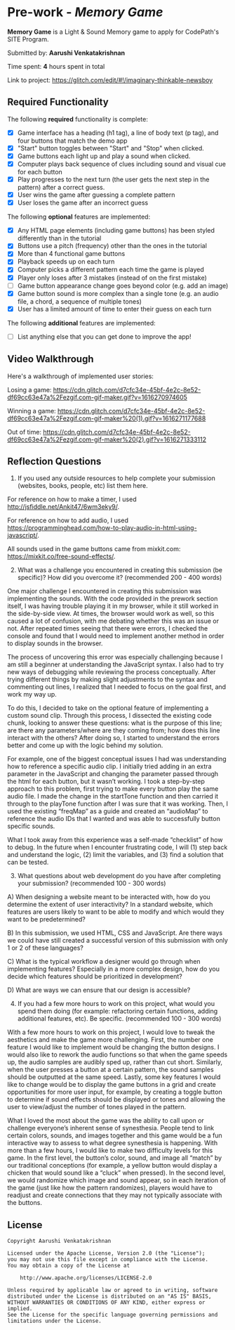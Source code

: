 # Pre-work - *Memory Game*

**Memory Game** is a Light & Sound Memory game to apply for CodePath's SITE Program. 

Submitted by: **Aarushi Venkatakrishnan**

Time spent: **4** hours spent in total

Link to project: https://glitch.com/edit/#!/imaginary-thinkable-newsboy

## Required Functionality

The following **required** functionality is complete:

* [X] Game interface has a heading (h1 tag), a line of body text (p tag), and four buttons that match the demo app
* [X] "Start" button toggles between "Start" and "Stop" when clicked. 
* [X] Game buttons each light up and play a sound when clicked. 
* [X] Computer plays back sequence of clues including sound and visual cue for each button
* [X] Play progresses to the next turn (the user gets the next step in the pattern) after a correct guess. 
* [X] User wins the game after guessing a complete pattern
* [X] User loses the game after an incorrect guess

The following **optional** features are implemented:

* [X] Any HTML page elements (including game buttons) has been styled differently than in the tutorial
* [X] Buttons use a pitch (frequency) other than the ones in the tutorial
* [X] More than 4 functional game buttons
* [X] Playback speeds up on each turn
* [X] Computer picks a different pattern each time the game is played
* [X] Player only loses after 3 mistakes (instead of on the first mistake)
* [ ] Game button appearance change goes beyond color (e.g. add an image)
* [X] Game button sound is more complex than a single tone (e.g. an audio file, a chord, a sequence of multiple tones)
* [X] User has a limited amount of time to enter their guess on each turn

The following **additional** features are implemented:

- [ ] List anything else that you can get done to improve the app!

## Video Walkthrough

Here's a walkthrough of implemented user stories:

Losing a game:
https://cdn.glitch.com/d7cfc34e-45bf-4e2c-8e52-df69cc63e47a%2Fezgif.com-gif-maker.gif?v=1616270974605

Winning a game: 
https://cdn.glitch.com/d7cfc34e-45bf-4e2c-8e52-df69cc63e47a%2Fezgif.com-gif-maker%20(1).gif?v=1616271177688

Out of time: 
https://cdn.glitch.com/d7cfc34e-45bf-4e2c-8e52-df69cc63e47a%2Fezgif.com-gif-maker%20(2).gif?v=1616271333112


## Reflection Questions
1. If you used any outside resources to help complete your submission (websites, books, people, etc) list them here. 

For reference on how to make a timer, I used http://jsfiddle.net/Ankit47/6wm3eky9/. 

For reference on how to add audio, I used https://programminghead.com/how-to-play-audio-in-html-using-javascript/.

All sounds used in the game buttons came from mixkit.com: https://mixkit.co/free-sound-effects/. 

2. What was a challenge you encountered in creating this submission (be specific)? How did you overcome it? (recommended 200 - 400 words) 

One major challenge I encountered in creating this submission was implementing the sounds. With the code provided in the prework section itself, I was having trouble playing it in my browser, while it still worked in the side-by-side view. At times, the browser would work as well, so this caused a lot of confusion, with me debating whether this was an issue or not. After repeated times seeing that there were errors, I checked the console and found that I would need to implement another method in order to display sounds in the browser. 

The process of uncovering this error was especially challenging because I am still a beginner at understanding the JavaScript syntax. I also had to try new ways of debugging while reviewing the process conceptually. After trying different things by making slight adjustments to the syntax and commenting out lines, I realized that I needed to focus on the goal first, and work my way up. 

To do this, I decided to take on the optional feature of implementing a custom sound clip. Through this process, I dissected the existing code chunk, looking to answer these questions: what is the purpose of this line; are there any parameters/where are they coming from; how does this line interact with the others? After doing so, I started to understand the errors better and come up with the logic behind my solution. 

For example, one of the biggest conceptual issues I had was understanding how to reference a specific audio clip. I initially tried adding in an extra parameter in the JavaScript and changing the parameter passed through the html for each button, but it wasn’t working. I took a step-by-step approach to this problem, first trying to make every button play the same audio file. I made the change in the startTone function and then carried it through to the playTone function after I was sure that it was working. Then, I used the existing “freqMap” as a guide and created an “audioMap” to reference the audio IDs that I wanted and was able to successfully button specific sounds. 

What I took away from this experience was a self-made “checklist” of how to debug. In the future when I encounter frustrating code, I will (1) step back and understand the logic, (2) limit the variables, and (3) find a solution that can be tested. 


3. What questions about web development do you have after completing your submission? (recommended 100 - 300 words) 

A) When designing a website meant to be interacted with, how do you determine the extent of user interactivity? In a standard website, which features are users likely to want to be able to modify and which would they want to be predetermined?

B) In this submission, we used HTML, CSS and JavaScript. Are there ways we could have still created a successful version of this submission with only 1 or 2 of these languages? 

C) What is the typical workflow a designer would go through when implementing features? Especially in a more complex design, how do you decide which features should be prioritized in development?

D) What are ways we can ensure that our design is accessible?


4. If you had a few more hours to work on this project, what would you spend them doing (for example: refactoring certain functions, adding additional features, etc). Be specific. (recommended 100 - 300 words) 

With a few more hours to work on this project, I would love to tweak the aesthetics and make the game more challenging. First, the number one feature I would like to implement would be changing the button designs. I would also like to rework the audio functions so that when the game speeds up, the audio samples are audibly sped up, rather than cut short. Similarly, when the user presses a button at a certain pattern, the sound samples should be outputted at the same speed. Lastly, some key features I would like to change would be to display the game buttons in a grid and create opportunities for more user input, for example, by creating a toggle button to determine if sound effects should be displayed or tones and allowing the user to view/adjust the number of tones played in the pattern. 

What I loved the most about the game was the ability to call upon or challenge everyone’s inherent sense of synesthesia. People tend to link certain colors, sounds, and images together and this game would be a fun interactive way to assess to what degree synesthesia is happening. With more than a few hours, I would like to make two difficulty levels for this game. In the first level, the button’s color, sound, and image all “match” by our traditional conceptions (for example, a yellow button would display a chicken that would sound like a “cluck” when pressed). In the second level, we would randomize which image and sound appear, so in each iteration of the game (just like how the pattern randomizes), players would have to readjust and create connections that they may not typically associate with the buttons. 




## License

    Copyright Aarushi Venkatakrishnan

    Licensed under the Apache License, Version 2.0 (the "License");
    you may not use this file except in compliance with the License.
    You may obtain a copy of the License at

        http://www.apache.org/licenses/LICENSE-2.0

    Unless required by applicable law or agreed to in writing, software
    distributed under the License is distributed on an "AS IS" BASIS,
    WITHOUT WARRANTIES OR CONDITIONS OF ANY KIND, either express or implied.
    See the License for the specific language governing permissions and
    limitations under the License.
